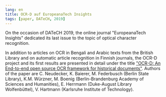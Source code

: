 ```yaml
---
lang: en
title: OCR-D auf EuropeanaTech Insights
tags: [paper, DATeCH, 2019]
---
```


On the occasion of DATeCH 2019, the online journal "EuropeanaTech Insights" dedicated its last issue to the topic of optical character recognition. 

In addition to articles on OCR in Bengali and Arabic texts from the British Library and on automatic article recognition in Finnish journals, the OCR-D project and its first results are presented in detail under the title ["OCR-D: An End-to-end open source OCR framework for historical documents"](https://pro.europeana.eu/page/issue-13-ocr#ocr-d-an-end-to-end-open-source-ocr-framework-for-historical-documents). Authors of the paper are C. Neudecker, K. Baierer, M. Federbusch (Berlin State Library), K.M. Würzner, M. Boenig (Berlin-Brandenburg Academy of Sciences and Humanities), E. Herrmann (Duke-August Library Wolfenbüttel), V. Hartmann (Karlsruhe Institute of Technology).

